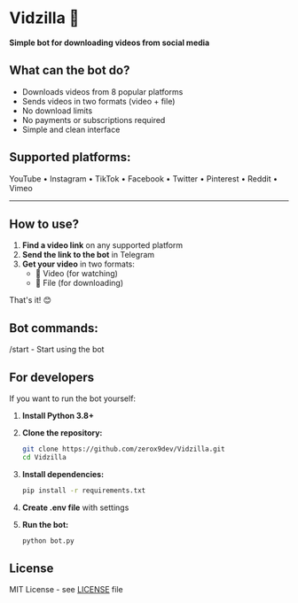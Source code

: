 # Vidzilla 🤖

**Simple bot for downloading videos from social media**

## What can the bot do?

- Downloads videos from 8 popular platforms
- Sends videos in two formats (video + file)
- No download limits
- No payments or subscriptions required
- Simple and clean interface

## Supported platforms:
YouTube • Instagram • TikTok • Facebook • Twitter • Pinterest • Reddit • Vimeo

---

## How to use?

1. **Find a video link** on any supported platform
2. **Send the link to the bot** in Telegram
3. **Get your video** in two formats:
   - 🎥 Video (for watching)
   - 📁 File (for downloading)

That's it! 😊

## Bot commands:
/start - Start using the bot

## For developers

If you want to run the bot yourself:

1. **Install Python 3.8+**
2. **Clone the repository:**
   ```bash
   git clone https://github.com/zerox9dev/Vidzilla.git
   cd Vidzilla
   ```

3. **Install dependencies:**
   ```bash
   pip install -r requirements.txt
   ```

4. **Create .env file** with settings
5. **Run the bot:**
   ```bash
   python bot.py
   ```

## License

MIT License - see [LICENSE](LICENSE) file
